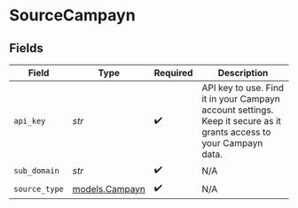 # SourceCampayn


## Fields

| Field                                                                                                              | Type                                                                                                               | Required                                                                                                           | Description                                                                                                        |
| ------------------------------------------------------------------------------------------------------------------ | ------------------------------------------------------------------------------------------------------------------ | ------------------------------------------------------------------------------------------------------------------ | ------------------------------------------------------------------------------------------------------------------ |
| `api_key`                                                                                                          | *str*                                                                                                              | :heavy_check_mark:                                                                                                 | API key to use. Find it in your Campayn account settings. Keep it secure as it grants access to your Campayn data. |
| `sub_domain`                                                                                                       | *str*                                                                                                              | :heavy_check_mark:                                                                                                 | N/A                                                                                                                |
| `source_type`                                                                                                      | [models.Campayn](../models/campayn.md)                                                                             | :heavy_check_mark:                                                                                                 | N/A                                                                                                                |
